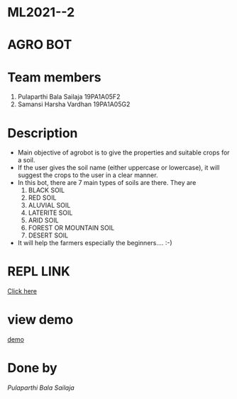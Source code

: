 # ML2021--2

# AGRO BOT

# Team members
1. Pulaparthi Bala Sailaja 19PA1A05F2
2. Samansi Harsha Vardhan 19PA1A05G2

# Description

- Main objective of agrobot is to give the properties and suitable crops for a soil.
- If the user gives the soil name (either uppercase or lowercase), it will suggest the crops to the user in a clear manner.
- In this bot, there are 7 main types of soils are there. They are
  1. BLACK SOIL  
  2. RED SOIL  
  3. ALUVIAL SOIL 
  4. LATERITE SOIL 
  5. ARID SOIL 
  6. FOREST OR MOUNTAIN SOIL 
  7. DESERT SOIL 
- It will help the farmers especially the beginners.... :-) 


# REPL LINK
<a href="https://agrobot.19pa1a05f2.repl.co/">Click here</a>

# view demo
<a href="https://youtu.be/aumvFUf2_Gs">demo</a>

# Done by 
*Pulaparthi Bala Sailaja*
